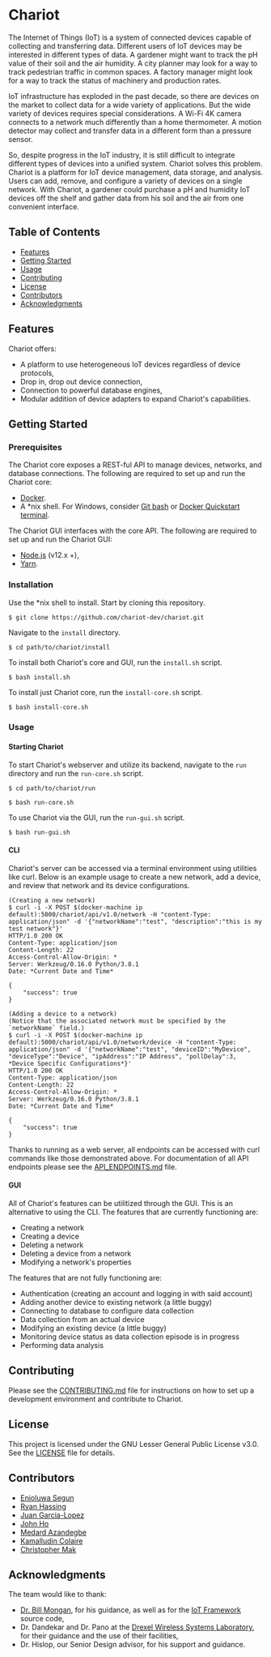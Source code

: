 # Chariot
The Internet of Things (IoT) is a system of connected devices capable of collecting and transferring data. Different users of IoT devices may be interested in different types of data. A gardener might want to track the pH value of their soil and the air humidity. A city planner may look for a way to track pedestrian traffic in common spaces. A factory manager might look for a way to track the status of machinery and production rates.

IoT infrastructure has exploded in the past decade, so there are devices on the market to collect data for a wide variety of applications. But the wide variety of devices requires special considerations. A Wi-Fi 4K camera connects to a network much differently than a home thermometer. A motion detector may collect and transfer data in a different form than a pressure sensor.

So, despite progress in the IoT industry, it is still difficult to integrate different types of devices into a unified system. Chariot solves this problem. Chariot is a platform for IoT device management, data storage, and analysis. Users can add, remove, and configure a variety of devices on a single network. With Chariot, a gardener could purchase a pH and humidity IoT devices off the shelf and gather data from his soil and the air from one convenient interface.

## Table of Contents
- [Features](#Features)
- [Getting Started](#Getting-Started)
- [Usage](#Usage)
- [Contributing](#Contributing)
- [License](#License)
- [Contributors](#Contributors)
- [Acknowledgments](#Acknowledgments)

## Features

Chariot offers:
- A platform to use heterogeneous IoT devices regardless of device protocols,
- Drop in, drop out device connection,
- Connection to powerful database engines,
- Modular addition of device adapters to expand Chariot's capabilities.

## Getting Started

### Prerequisites

The Chariot core exposes a REST-ful API to manage devices, networks, and database connections. The following are required to set up and run the Chariot core:

- [Docker](https://docs.docker.com/).
- A \*nix shell. For Windows, consider [Git bash](https://gitforwindows.org/) or [Docker Quickstart terminal](https://docs.docker.com/toolbox/toolbox_install_windows/).

The Chariot GUI interfaces with the core API. The following are required to set up and run the Chariot GUI:

- [Node.js](https://github.com/nodejs/node) (v12.x +),
- [Yarn](https://yarnpkg.com/).

### Installation

Use the \*nix shell to install. Start by cloning this repository.

`$ git clone https://github.com/chariot-dev/chariot.git`

Navigate to the `install` directory.

`$ cd path/to/chariot/install`

To install both Chariot's core and GUI, run the `install.sh` script.

`$ bash install.sh`

To install just Chariot core, run the `install-core.sh` script.

`$ bash install-core.sh`

### Usage

#### Starting Chariot

To start Chariot's webserver and utilize its backend, navigate to the `run` directory and run the `run-core.sh` script.

`$ cd path/to/chariot/run`

`$ bash run-core.sh`

To use Chariot via the GUI, run the `run-gui.sh` script.

`$ bash run-gui.sh`

#### CLI
Chariot's server can be accessed via a terminal environment using utilities like curl.
Below is an example usage to create a new network, add a device, and review that network and its device configurations.

```
(Creating a new network)
$ curl -i -X POST $(docker-machine ip default):5000/chariot/api/v1.0/network -H "content-Type: application/json" -d '{"networkName":"test", "description":"this is my test network"}'
HTTP/1.0 200 OK
Content-Type: application/json
Content-Length: 22
Access-Control-Allow-Origin: *
Server: Werkzeug/0.16.0 Python/3.8.1
Date: *Current Date and Time*

{
    "success": true
}

(Adding a device to a network)
(Notice that the associated network must be specified by the `networkName` field.)
$ curl -i -X POST $(docker-machine ip default):5000/chariot/api/v1.0/network/device -H "content-Type: application/json" -d '{"networkName":"test", "deviceID":"MyDevice", "deviceType":"Device", "ipAddress":"IP Address", "pollDelay":3, *Device Specific Configurations*}'
HTTP/1.0 200 OK
Content-Type: application/json
Content-Length: 22
Access-Control-Allow-Origin: *
Server: Werkzeug/0.16.0 Python/3.8.1
Date: *Current Date and Time*

{
    "success": true
}
```
Thanks to running as a web server, all endpoints can be accessed with curl commands like those demonstrated above.
For documentation of all API endpoints please see the [API_ENDPOINTS.md](API_ENDPOINTS.md) file.

#### GUI
All of Chariot's features can be utilitized through the GUI. This is an alternative to using the CLI.
The features that are currently functioning are:
* Creating a network
* Creating a device
* Deleting a network
* Deleting a device from a network
* Modifying a network's properties

The features that are not fully functioning are:
* Authentication (creating an account and logging in with said account)
* Adding another device to existing network (a little buggy)
* Connecting to database to configure data collection
* Data collection from an actual device
* Modifying an existing device (a little buggy)
* Monitoring device status as data collection episode is in progress
* Performing data analysis

## Contributing

Please see the [CONTRIBUTING.md](CONTRIBUTING.md) file for instructions on how to set up a development environment and contribute to Chariot.

## License

This project is licensed under the GNU Lesser General Public License v3.0. See the [LICENSE](LICENSE) file for details.

## Contributors
* [Enioluwa Segun](https://github.com/enioluwa23)
* [Ryan Hassing](https://github.com/ryanhassing)
* [Juan Garcia-Lopez](https://github.com/Juan-Garcia96)
* [John Ho](https://github.com/jh3377)
* [Medard Azandegbe](https://github.com/maa433)
* [Kamalludin Colaire](https://github.com/kac486)
* [Christopher Mak](https://github.com/auronsento)

## Acknowledgments
The team would like to thank:

* [Dr. Bill Mongan](http://www.billmongan.com/), for his guidance, as well as for the [IoT Framework](http://www.billmongan.com/portfolio/iotframework/) source code,
* Dr. Dandekar and Dr. Pano at the [Drexel Wireless Systems Laboratory](https://research.coe.drexel.edu/ece/dwsl/), for their guidance and the use of their facilities,
* Dr. Hislop, our Senior Design advisor, for his support and guidance.
